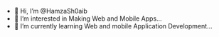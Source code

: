 - 👋 Hi, I’m @HamzaSh0aib
- 👀 I’m interested in Making Web and Mobile Apps...
- 🌱 I’m currently learning Web and mobile Application Development...

